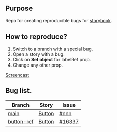 ## Purpose

Repo for creating reproducible bugs for [storybook](https://github.com/storybookjs/storybook).

## How to reproduce?

1. Switch to a branch with a special bug.
2. Open a story with a bug.
3. Click on **Set object** for labelRef prop.
4. Change any other prop.

[Screencast](https://gyazo.com/03651369504344506998255daa7a375b)

## Bug list.

| Branch            | Story                                | Issue |
|-------------------|--------------------------------------|--------------
| [main](tree/main) | [Button](stories/Button.stories.tsx) | [#nnn](https://github.com/storybookjs/storybook/issues/nnn) |
| [button-ref](tree/button-ref) | [Button](stories/Button.stories.tsx) | [#16337](https://github.com/storybookjs/storybook/issues/16337) |
